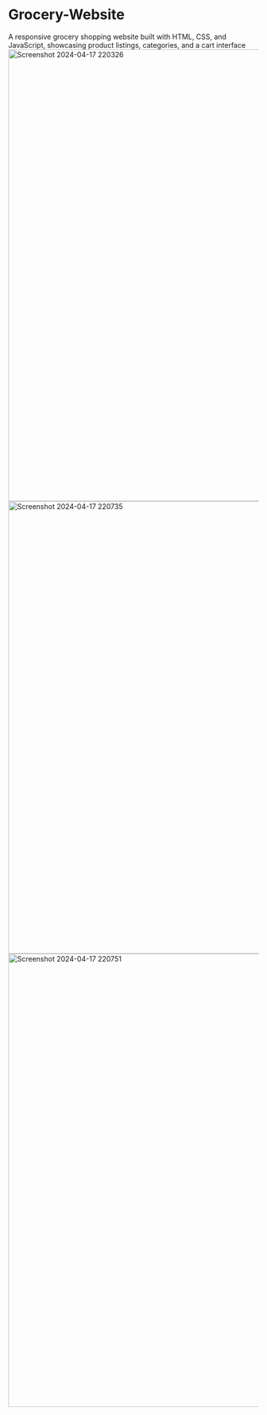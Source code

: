 # Grocery-Website
A responsive grocery shopping website built with HTML, CSS, and JavaScript, showcasing product listings, categories, and a cart interface
<img width="1899" height="909" alt="Screenshot 2024-04-17 220326" src="https://github.com/user-attachments/assets/49a79317-d3cb-44e9-bbdc-dea5cef80849" />
<img width="1865" height="910" alt="Screenshot 2024-04-17 220735" src="https://github.com/user-attachments/assets/d4bc5779-e1e0-4670-a075-e3cebb6d3cf9" />
<img width="1863" height="912" alt="Screenshot 2024-04-17 220751" src="https://github.com/user-attachments/assets/7753ffa9-8382-4752-b189-1fcd2824e32e" />
